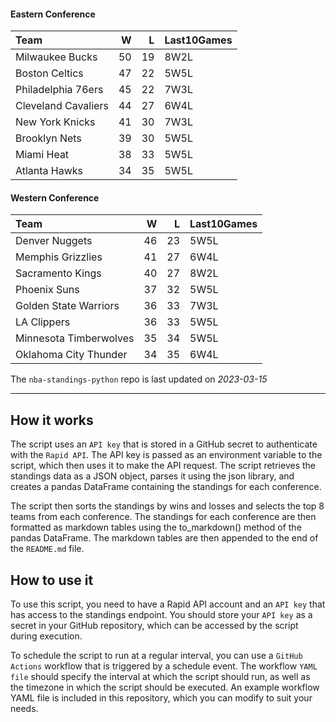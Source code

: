 #### Eastern Conference

| Team                |   W |   L | Last10Games   |
|:--------------------|----:|----:|:--------------|
| Milwaukee Bucks     |  50 |  19 | 8W2L          |
| Boston Celtics      |  47 |  22 | 5W5L          |
| Philadelphia 76ers  |  45 |  22 | 7W3L          |
| Cleveland Cavaliers |  44 |  27 | 6W4L          |
| New York Knicks     |  41 |  30 | 7W3L          |
| Brooklyn Nets       |  39 |  30 | 5W5L          |
| Miami Heat          |  38 |  33 | 5W5L          |
| Atlanta Hawks       |  34 |  35 | 5W5L          |

#### Western Conference

| Team                   |   W |   L | Last10Games   |
|:-----------------------|----:|----:|:--------------|
| Denver Nuggets         |  46 |  23 | 5W5L          |
| Memphis Grizzlies      |  41 |  27 | 6W4L          |
| Sacramento Kings       |  40 |  27 | 8W2L          |
| Phoenix Suns           |  37 |  32 | 5W5L          |
| Golden State Warriors  |  36 |  33 | 7W3L          |
| LA Clippers            |  36 |  33 | 5W5L          |
| Minnesota Timberwolves |  35 |  34 | 5W5L          |
| Oklahoma City Thunder  |  34 |  35 | 6W4L          |

The `nba-standings-python` repo is last updated on *2023-03-15*

---

## How it works
The script uses an `API key` that is stored in a GitHub secret to authenticate with the `Rapid API`. The API key is passed as an environment variable to the script, which then uses it to make the API request. The script retrieves the standings data as a JSON object, parses it using the json library, and creates a pandas DataFrame containing the standings for each conference.

The script then sorts the standings by wins and losses and selects the top 8 teams from each conference. The standings for each conference are then formatted as markdown tables using the to_markdown() method of the pandas DataFrame. The markdown tables are then appended to the end of the `README.md` file.

## How to use it
To use this script, you need to have a Rapid API account and an `API key` that has access to the standings endpoint. You should store your `API key` as a secret in your GitHub repository, which can be accessed by the script during execution.

To schedule the script to run at a regular interval, you can use a `GitHub Actions` workflow that is triggered by a schedule event. The workflow `YAML file` should specify the interval at which the script should run, as well as the timezone in which the script should be executed. An example workflow YAML file is included in this repository, which you can modify to suit your needs.

